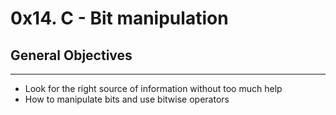 # 0x14. C - Bit manipulation

## General Objectives
---
* Look for the right source of information without too much help
* How to manipulate bits and use bitwise operators
